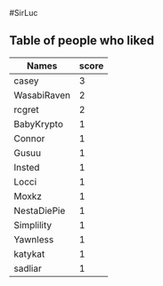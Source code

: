 #SirLuc
## Table of people who liked
Names | score
--- | ---
casey | 3
WasabiRaven | 2
rcgret | 2
BabyKrypto | 1
Connor | 1
Gusuu | 1
Insted | 1
Locci | 1
Moxkz | 1
NestaDiePie | 1
Simplility | 1
Yawnless | 1
katykat | 1
sadliar | 1
